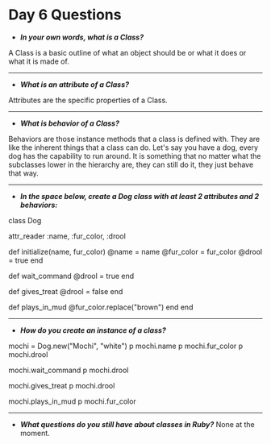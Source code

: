 # Day 6 Questions

* ***In your own words, what is a Class?***

A Class is a basic outline of what an object should be or what it does or what it is made of.

---

* ***What is an attribute of a Class?***

Attributes are the specific properties of a Class.

---

* ***What is behavior of a Class?***

Behaviors are those instance methods that a class is defined with. They are like the inherent things that a class can do. Let's say you have a dog, every dog has the capability to run around. It is something that no matter what the subclasses lower in the hierarchy are, they can still do it, they just behave that way.

---

* ***In the space below, create a Dog class with at least 2 attributes and 2 behaviors:***

class Dog

attr_reader :name, :fur_color, :drool

def initialize(name, fur_color)
  @name = name
  @fur_color = fur_color
  @drool = true
end

def wait_command
  @drool = true
end

def gives_treat
  @drool = false
end

def plays_in_mud
  @fur_color.replace("brown")
end
end

---

* ***How do you create an instance of a class?***

mochi = Dog.new("Mochi", "white")
p mochi.name
p mochi.fur_color
p mochi.drool

mochi.wait_command
p mochi.drool

mochi.gives_treat
p mochi.drool

mochi.plays_in_mud
p mochi.fur_color

---

* ***What questions do you still have about classes in Ruby?***
None at the moment.
